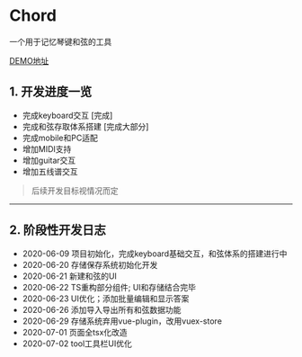 # Chord
一个用于记忆琴键和弦的工具

[DEMO地址](https://newsekaes.github.io/chord/)
## 1. 开发进度一览
- 完成keyboard交互 [完成]
- 完成和弦存取体系搭建 [完成大部分]
- 完成mobile和PC适配
- 增加MIDI支持
- 增加guitar交互
- 增加五线谱交互
> 后续开发目标视情况而定
---
## 2. 阶段性开发日志
- 2020-06-09 项目初始化，完成keyboard基础交互，和弦体系的搭建进行中  
- 2020-06-20 存储保存系统初始化开发  
- 2020-06-21 新建和弦的UI
- 2020-06-22 TS重构部分组件; UI和存储结合完毕
- 2020-06-23 UI优化；添加批量编辑和显示答案
- 2020-06-26 添加导入导出所有和弦数据功能
- 2020-06-29 存储系统弃用vue-plugin，改用vuex-store
- 2020-07-01 页面全tsx化改造
- 2020-07-02 tool工具栏UI优化
